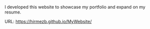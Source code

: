 I developed this website to showcase my portfolio and expand on my resume.

URL: https://hirmezb.github.io/MyWebsite/

